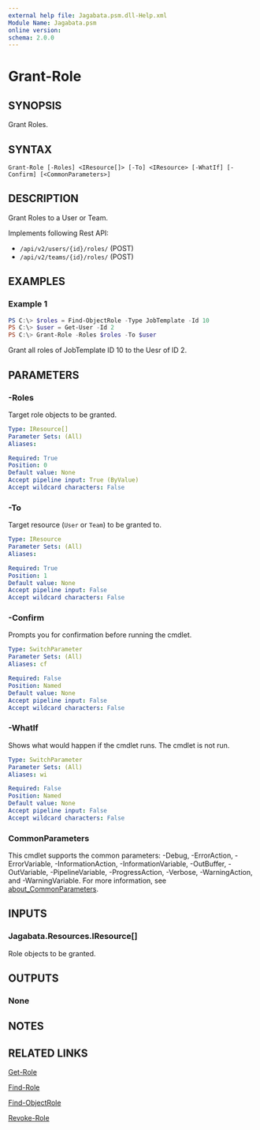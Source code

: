 ```yaml
---
external help file: Jagabata.psm.dll-Help.xml
Module Name: Jagabata.psm
online version:
schema: 2.0.0
---
```


# Grant-Role

## SYNOPSIS
Grant Roles.

## SYNTAX

```
Grant-Role [-Roles] <IResource[]> [-To] <IResource> [-WhatIf] [-Confirm] [<CommonParameters>]
```

## DESCRIPTION
Grant Roles to a User or Team.

Implements following Rest API:  
- `/api/v2/users/{id}/roles/` (POST)  
- `/api/v2/teams/{id}/roles/` (POST)

## EXAMPLES

### Example 1
```powershell
PS C:\> $roles = Find-ObjectRole -Type JobTemplate -Id 10
PS C:\> $user = Get-User -Id 2
PS C:\> Grant-Role -Roles $roles -To $user
```

Grant all roles of JobTemplate ID 10 to the Uesr of ID 2.

## PARAMETERS

### -Roles
Target role objects to be granted.

```yaml
Type: IResource[]
Parameter Sets: (All)
Aliases:

Required: True
Position: 0
Default value: None
Accept pipeline input: True (ByValue)
Accept wildcard characters: False
```

### -To
Target resource (`User` or `Team`) to be granted to.

```yaml
Type: IResource
Parameter Sets: (All)
Aliases:

Required: True
Position: 1
Default value: None
Accept pipeline input: False
Accept wildcard characters: False
```

### -Confirm
Prompts you for confirmation before running the cmdlet.

```yaml
Type: SwitchParameter
Parameter Sets: (All)
Aliases: cf

Required: False
Position: Named
Default value: None
Accept pipeline input: False
Accept wildcard characters: False
```

### -WhatIf
Shows what would happen if the cmdlet runs.
The cmdlet is not run.

```yaml
Type: SwitchParameter
Parameter Sets: (All)
Aliases: wi

Required: False
Position: Named
Default value: None
Accept pipeline input: False
Accept wildcard characters: False
```

### CommonParameters
This cmdlet supports the common parameters: -Debug, -ErrorAction, -ErrorVariable, -InformationAction, -InformationVariable, -OutBuffer, -OutVariable, -PipelineVariable, -ProgressAction, -Verbose, -WarningAction, and -WarningVariable. For more information, see [about_CommonParameters](http://go.microsoft.com/fwlink/?LinkID=113216).

## INPUTS

### Jagabata.Resources.IResource[]
Role objects to be granted.

## OUTPUTS

### None
## NOTES

## RELATED LINKS

[Get-Role](Get-Role.md)

[Find-Role](Find-Role.md)

[Find-ObjectRole](Find-ObjectRole.md)

[Revoke-Role](Revoke-Roke.md)
